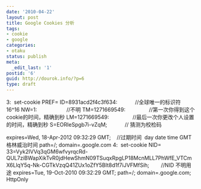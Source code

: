 ```yaml
---
date: '2010-04-22'
layout: post
title: Google Cookies 分析
tags:
- cookie
- google
categories:
- otaku
status: publish
meta:
  _edit_last: '1'
postid: '6'
guid: http://dourok.info/?p=6
type: draft
---
```

3:  set-cookie PREF= ID=8931acd2f4c3f634:            //全球唯一的标识符
16\^16 NW=1:                    //不明 TM=1271669549:              
 //第一次你得到这个cookie的时间，精确到秒 LM=1271669549:              
 //最后一次你更改个人设置的时间，精确到秒 S=EORIeSpgb7i-vZqM;          
 // 猜测为校检码

expires=Wed, 18-Apr-2012 09:32:29 GMT;    //过期时间  day date time
GMT格林威治时间 path=/; domain=.google.com 4:  set-cookie NID=
33=Vyk2IVVq3qGM6wfvyrqcRd-QUL7ziBWapXikTvR0jdHewShmN09TSuqxRpgLP18McnMLL7PhWfE\_VTCmX6LlqY5q-Nk-CGTkVzqQ41ZUx1oZfY5BIt8d1f7iJVFMfSih;  
     //NID 不明用途 expires=Tue, 19-Oct-2010 09:32:29 GMT; path=/;
domain=.google.com; HttpOnly
